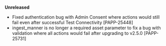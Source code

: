 **Unreleased**
* Fixed authentication bug with Admin Consent where actions would still fail even after successful Test Connectivity [PAPP-25448]
* ingest_manner is no longer a required asset parameter to fix a bug with validation where all actions would fail after upgrading to v2.5.0 [PAPP-25731]